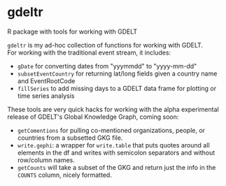 gdeltr
======

R package with tools for working with GDELT


`gdeltr` is my ad-hoc collection of functions for working with GDELT.  
For working with the traditional event stream, it includes:

* `gDate` for converting dates from "yyymmdd" to "yyyy-mm-dd"
* `subsetEventCountry` for returning lat/long fields given a country name and EventRootCode
* `fillSeries` to add missing days to a GDELT data frame for plotting or time series analysis

These tools are very quick hacks for working with the alpha experimental release of GDELT's Global Knowledge Graph, coming soon:
* `getComentions` for pulling co-mentioned organizations, people, or countries from a subsetted GKG file.
* `write.gephi`: a wrapper for `write.table` that puts quotes around all elements in the df and writes with semicolon separators and without row/column names.
* `getCounts` will take a subset of the GKG and return just the info in the `COUNTS` column, nicely formatted.
